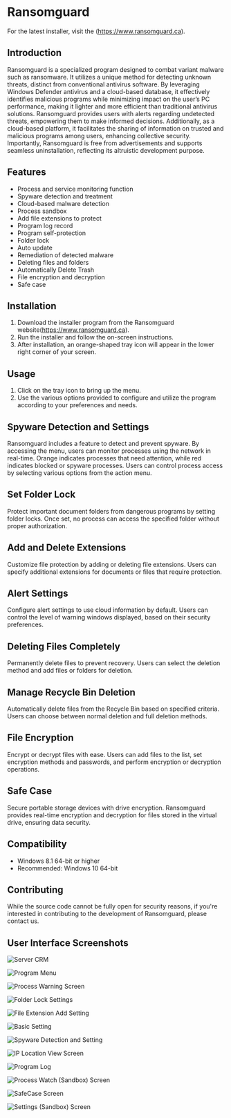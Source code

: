 # Ransomguard
For the latest installer, visit the (https://www.ransomguard.ca).

## Introduction

Ransomguard is a specialized program designed to combat variant malware such as ransomware. It utilizes a unique method for detecting unknown threats, distinct from conventional antivirus software. By leveraging Windows Defender antivirus and a cloud-based database, it effectively identifies malicious programs while minimizing impact on the user’s PC performance, making it lighter and more efficient than traditional antivirus solutions. Ransomguard provides users with alerts regarding undetected threats, empowering them to make informed decisions. Additionally, as a cloud-based platform, it facilitates the sharing of information on trusted and malicious programs among users, enhancing collective security. Importantly, Ransomguard is free from advertisements and supports seamless uninstallation, reflecting its altruistic development purpose.

## Features

- Process and service monitoring function
- Spyware detection and treatment
- Cloud-based malware detection
- Process sandbox
- Add file extensions to protect
- Program log record
- Program self-protection
- Folder lock
- Auto update
- Remediation of detected malware
- Deleting files and folders
- Automatically Delete Trash
- File encryption and decryption
- Safe case

## Installation

1. Download the installer program from the Ransomguard website(https://www.ransomguard.ca).
2. Run the installer and follow the on-screen instructions.
3. After installation, an orange-shaped tray icon will appear in the lower right corner of your screen.

## Usage

1. Click on the tray icon to bring up the menu.
2. Use the various options provided to configure and utilize the program according to your preferences and needs.

## Spyware Detection and Settings

Ransomguard includes a feature to detect and prevent spyware. By accessing the menu, users can monitor processes using the network in real-time. Orange indicates processes that need attention, while red indicates blocked or spyware processes. Users can control process access by selecting various options from the action menu.

## Set Folder Lock

Protect important document folders from dangerous programs by setting folder locks. Once set, no process can access the specified folder without proper authorization.

## Add and Delete Extensions

Customize file protection by adding or deleting file extensions. Users can specify additional extensions for documents or files that require protection.

## Alert Settings

Configure alert settings to use cloud information by default. Users can control the level of warning windows displayed, based on their security preferences.

## Deleting Files Completely

Permanently delete files to prevent recovery. Users can select the deletion method and add files or folders for deletion.

## Manage Recycle Bin Deletion

Automatically delete files from the Recycle Bin based on specified criteria. Users can choose between normal deletion and full deletion methods.

## File Encryption

Encrypt or decrypt files with ease. Users can add files to the list, set encryption methods and passwords, and perform encryption or decryption operations.

## Safe Case

Secure portable storage devices with drive encryption. Ransomguard provides real-time encryption and decryption for files stored in the virtual drive, ensuring data security.

## Compatibility

- Windows 8.1 64-bit or higher
- Recommended: Windows 10 64-bit

## Contributing

While the source code cannot be fully open for security reasons, if you're interested in contributing to the development of Ransomguard, please contact us.

## User Interface Screenshots

![Server CRM](images/ransomguard-crm.png)

![Program Menu](images/menus_en.png)

![Process Warning Screen](images/warning_en.png)

![Folder Lock Settings](images/folderLock_en.png)

![File Extension Add Setting](images/add_fileExts_en.png)

![Basic Setting](images/basic_setting.png)

![Spyware Detection and Setting](images/spywareMenu_en.png)

![IP Location View Screen](images/IpLocation_en.png)

![Program Log](images/logs_en.png)

![Process Watch (Sandbox) Screen](images/sandbox_en.png)

![SafeCase Screen](images/safecase1_en.png)

![Settings (Sandbox) Screen](images/settings_en.png)
